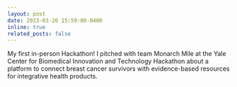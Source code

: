 ```yaml
---
layout: post
date: 2023-03-26 15:59:00-0400
inline: true
related_posts: false
---
```


My first in-person Hackathon! I pitched with team Monarch Mile at the Yale Center for Biomedical Innovation and Technology Hackathon about a platform to connect breast cancer survivors with evidence-based resources for integrative health products.

